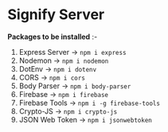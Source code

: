 # **Signify Server**

**Packages to be installed** :-

1. Express Server  ->  `npm i express`
2. Nodemon  ->  `npm i nodemon`
3. DotEnv  ->  `npm i dotenv`
4. CORS  ->  `npm i cors`
5. Body Parser  ->  `npm i body-parser`
6. Firebase  ->  `npm i firebase`
7. Firebase Tools  ->  `npm i -g firebase-tools`
8. Crypto-JS  ->  `npm i crypto-js`
9. JSON Web Token  ->  `npm i jsonwebtoken`
